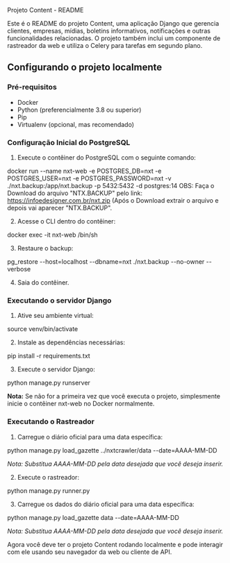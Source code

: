 Projeto Content - README

Este é o README do projeto Content, uma aplicação Django que gerencia clientes, empresas, mídias, boletins informativos, notificações e outras funcionalidades relacionadas. O projeto também inclui um componente de rastreador da web e utiliza o Celery para tarefas em segundo plano.

## Configurando o projeto localmente

### Pré-requisitos
- Docker
- Python (preferencialmente 3.8 ou superior)
- Pip
- Virtualenv (opcional, mas recomendado)

### Configuração Inicial do PostgreSQL
1. Execute o contêiner do PostgreSQL com o seguinte comando:

docker run --name nxt-web -e POSTGRES_DB=nxt -e POSTGRES_USER=nxt -e POSTGRES_PASSWORD=nxt -v ./nxt.backup:/app/nxt.backup -p 5432:5432 -d postgres:14
OBS: Faça o Download do arquivo "NTX.BACKUP" pelo link: https://infoedesigner.com.br/nxt.zip (Após o Download extrair o arquivo e depois vai aparecer "NTX.BACKUP".

2. Acesse o CLI dentro do contêiner:

docker exec -it nxt-web /bin/sh

3. Restaure o backup:

pg_restore --host=localhost --dbname=nxt ./nxt.backup --no-owner --verbose

4. Saia do contêiner.

### Executando o servidor Django
1. Ative seu ambiente virtual:

source venv/bin/activate

2. Instale as dependências necessárias:

pip install -r requirements.txt

3. Execute o servidor Django:

python manage.py runserver

**Nota:** Se não for a primeira vez que você executa o projeto, simplesmente inicie o contêiner nxt-web no Docker normalmente.

### Executando o Rastreador
1. Carregue o diário oficial para uma data específica:

python manage.py load_gazette ../nxtcrawler/data --date=AAAA-MM-DD

*Nota: Substitua AAAA-MM-DD pela data desejada que você deseja inserir.*

2. Execute o rastreador:

python manage.py runner.py

3. Carregue os dados do diário oficial para uma data específica:

python manage.py load_gazette data --date=AAAA-MM-DD

*Nota: Substitua AAAA-MM-DD pela data desejada que você deseja inserir.*

Agora você deve ter o projeto Content rodando localmente e pode interagir com ele usando seu navegador da web ou cliente de API.
